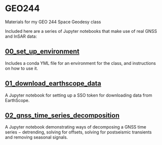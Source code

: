 # GEO244
Materials for my GEO 244 Space Geodesy class

Included here are a series of Jupyter notebooks that make use of real GNSS and InSAR data:

## [00_set_up_environment](00_set_up_environment/)
Includes a conda YML file for an environment for the class, and instructions on how to use it.

## [01_download_earthscope_data](01_download_earthscope_data/)
A Jupyter notebook for setting up a SSO token for downloading data from EarthScope.

## [02_gnss_time_series_decomposition](02_gnss_time_series_decomposition/)
A Jupyter notebook demonstrating ways of decomposing a GNSS time series $-$ detrending, solving for offsets, solving for postseismic transients and removing seasonal signals.
